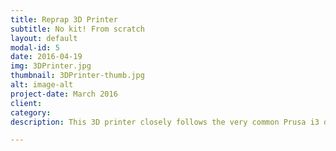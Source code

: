 ```yaml
---
title: Reprap 3D Printer
subtitle: No kit! From scratch
layout: default
modal-id: 5
date: 2016-04-19
img: 3DPrinter.jpg
thumbnail: 3DPrinter-thumb.jpg
alt: image-alt
project-date: March 2016
client: 
category: 
description: This 3D printer closely follows the very common Prusa i3 design, but was mostly adapted (read: scrapped together) from available parts. As you can see, however, it proves itself with quality output. My passion for 3D printing eventually segued into a role as a fundraiser selling printed objects for my university's IEEE chapter. 

---
```

